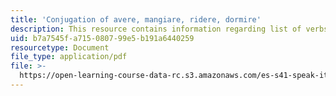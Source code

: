 ```yaml
---
title: 'Conjugation of avere, mangiare, ridere, dormire'
description: This resource contains information regarding list of verbs to conjugate.
uid: b7a7545f-a715-0807-99e5-b191a6440259
resourcetype: Document
file_type: application/pdf
file: >-
  https://open-learning-course-data-rc.s3.amazonaws.com/es-s41-speak-italian-with-your-mouth-full-spring-2012/b7a7545fa715080799e5b191a6440259_MITES_S41S12_verbConjugati.pdf
---
```

